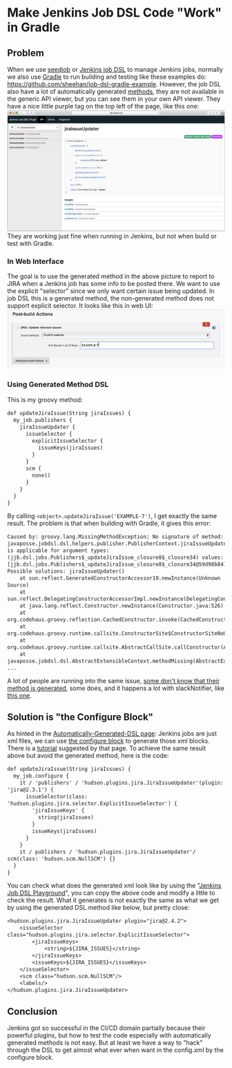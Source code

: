 # Make Jenkins Job DSL Code "Work" in Gradle
## Problem
When we use [seedjob](https://wiki.jenkins.io/display/JENKINS/Job+DSL+Plugin) or [Jenkins job DSL](https://jenkinsci.github.io/job-dsl-plugin/) to manage Jenkins jobs, normally we also use [Gradle](https://docs.gradle.org/4.0.1/dsl/) to run building and testing like these examples do: https://github.com/sheehan/job-dsl-gradle-example. However, the job DSL also have a lot of automatically generated [methods]( https://github.com/jenkinsci/job-dsl-plugin/wiki/Automatically-Generated-DSL), they are not available in the generic API viewer, but you can see them in your own API viewer. They have a nice little purple tag on the top left of the page, like this one:![Generated DSL method](pics/Jenkins_Job_DSL_Generated_DSL.png)They are working just fine when running in Jenkins, but not when build or test with Gradle.

### In Web Interface
The goal is to use the generated method in the above picture to report to JIRA when a Jenkins job has some info to be posted there. We want to use the explicit "selector" since we only want certain issue being updated. In job DSL this is a generated method, the non-generated method does not support explicit selector. It looks like this in web UI:
![Update JIRA Issue by Explicit Selector](pics/JIRA_Update_Relevant_Issue.png)

### Using Generated Method DSL
This is my groovy method:
```
def updateJiraIssue(String jiraIssues) {
  my_job.publishers {
	jiraIssueUpdater {
	  issueSelector {
		explicitIssueSelector {
		  issueKeys(jiraIssues)
		}
	  }
	  scm {
		none()
	  }
	}
  }
}
```
By calling `<object>.updateJiraIssue('EXAMPLE-7')`, I get exactly the same result. The problem is that when building with Gradle, it gives this error:
```
Caused by: groovy.lang.MissingMethodException: No signature of method: javaposse.jobdsl.dsl.helpers.publisher.PublisherContext.jiraIssueUpdater() is applicable for argument types: (jjb.dsl.jobs.Publishers$_updateJiraIssue_closure8$_closure34) values: [jjb.dsl.jobs.Publishers$_updateJiraIssue_closure8$_closure34@59d98b84]
Possible solutions: jiraIssueUpdater()
	at sun.reflect.GeneratedConstructorAccessor19.newInstance(Unknown Source)
	at sun.reflect.DelegatingConstructorAccessorImpl.newInstance(DelegatingConstructorAccessorImpl.java:45)
	at java.lang.reflect.Constructor.newInstance(Constructor.java:526)
	at org.codehaus.groovy.reflection.CachedConstructor.invoke(CachedConstructor.java:83)
	at org.codehaus.groovy.runtime.callsite.ConstructorSite$ConstructorSiteNoUnwrapNoCoerce.callConstructor(ConstructorSite.java:105)
	at org.codehaus.groovy.runtime.callsite.AbstractCallSite.callConstructor(AbstractCallSite.java:263)
	at javaposse.jobdsl.dsl.AbstractExtensibleContext.methodMissing(AbstractExtensibleContext.groovy:19)
...
```
A lot of people are running into the same issue, [some don't know that their method is generated](https://stackoverflow.com/questions/39299271/gradle-test-fail-when-using-slacknotifier-in-jenkins-job-dsl-definition), some does, and it happens a lot with slackNotifier, like [this one](https://stackoverflow.com/questions/39299271/gradle-test-fail-when-using-slacknotifier-in-jenkins-job-dsl-definition).

## Solution is "the Configure Block"
As hinted in the [Automatically-Generated-DSL page](https://github.com/jenkinsci/job-dsl-plugin/wiki/Automatically-Generated-DSL): Jenkins jobs are just xml files, we can use [the configure block](https://github.com/jenkinsci/job-dsl-plugin/wiki/The-Configure-Block) to generate those xml blocks. There is a [tutorial](http://www.devexp.eu/2014/10/26/use-unsupported-jenkins-plugins-with-jenkins-dsl/) suggested by that page. To achieve the same result above but avoid the generated method, here is the code:
```
def updateJiraIssue(String jiraIssues) {
  my_job.configure {
	it / 'publishers' / 'hudson.plugins.jira.JiraIssueUpdater'(plugin: 'jira@2.3.1') {
	  issueSelector(class: 'hudson.plugins.jira.selector.ExplicitIssueSelector') {
		'jiraIssueKeys' {
		  string(jiraIssues)
		}
		issueKeys(jiraIssues)
	  }
	}
	it / publishers / 'hudson.plugins.jira.JiraIssueUpdater'/ scm(class: 'hudson.scm.NullSCM') {}
  }
}
```
You can check what does the generated xml look like by using the "[Jenkins Job DSL Playground](http://job-dsl.herokuapp.com/)", you can copy the above code and modify a little to check the result. What it generates is not exactly the same as what we get by using the generated DSL method like below, but pretty close:
```
<hudson.plugins.jira.JiraIssueUpdater plugin="jira@2.4.2">
	<issueSelector class="hudson.plugins.jira.selector.ExplicitIssueSelector">
		<jiraIssueKeys>
			<string>${JIRA_ISSUES}</string>
		</jiraIssueKeys>
		<issueKeys>${JIRA_ISSUES}</issueKeys>
	</issueSelector>
	<scm class="hudson.scm.NullSCM"/>
	<labels/>
</hudson.plugins.jira.JiraIssueUpdater>
```

## Conclusion
Jenkins got so successful in the CI/CD domain partially because their powerful plugins, but how to test the code especially with automatically generated methods is not easy. But at least we have a way to "hack" through the DSL to get almost what ever when want in the config.xml by the configure block.
